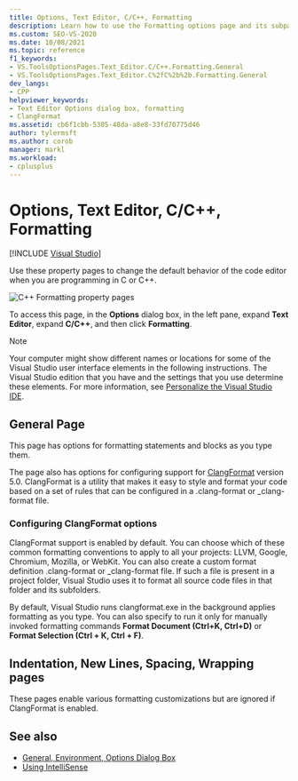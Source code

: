 ```yaml
---
title: Options, Text Editor, C/C++, Formatting
description: Learn how to use the Formatting options page and its subpages to set options for formatting code in the code editor when you are programming in C and C++.
ms.custom: SEO-VS-2020
ms.date: 10/08/2021
ms.topic: reference
f1_keywords:
- VS.ToolsOptionsPages.Text_Editor.C/C++.Formatting.General
- VS.ToolsOptionsPages.Text_Editor.C%2fC%2b%2b.Formatting.General
dev_langs:
- CPP
helpviewer_keywords:
- Text Editor Options dialog box, formatting
- ClangFormat
ms.assetid: cb6f1cbb-5305-48da-a8e8-33fd70775d46
author: tylermsft
ms.author: corob
manager: markl
ms.workload:
- cplusplus
---
```

# Options, Text Editor, C/C++, Formatting

 [!INCLUDE [Visual Studio](~/includes/applies-to-version/vs-windows-only.md)]

Use these property pages to change the default behavior of the code editor when you are programming in C or C++.

![C++ Formatting property pages](media/cpp-formatting.png)

To access this page, in the **Options** dialog box, in the left pane, expand **Text Editor**, expand **C/C++**, and then click **Formatting**.

> [!NOTE]
> Your computer might show different names or locations for some of the Visual Studio user interface elements in the following instructions. The Visual Studio edition that you have and the settings that you use determine these elements. For more information, see [Personalize the Visual Studio IDE](../../ide/personalizing-the-visual-studio-ide.md).

## General Page

This page has options for formatting statements and blocks as you type them.

The page also has options for configuring support for [ClangFormat](https://clang.llvm.org/docs/ClangFormat.html) version 5.0. ClangFormat is a utility that makes it easy to style and format your code based on a set of rules that can be configured in a .clang-format or _clang-format file.

### Configuring ClangFormat options

ClangFormat support is enabled by default. You can choose which of these common formatting conventions to apply to all your projects: LLVM, Google, Chromium, Mozilla, or WebKit. You can also create a custom format definition .clang-format or _clang-format file. If such a file is present in a project folder, Visual Studio uses it to format all source code files in that folder and its subfolders.

By default, Visual Studio runs clangformat.exe in the background applies formatting as you type. You can also specify to run it only for manually invoked formatting commands **Format Document (Ctrl+K, Ctrl+D)** or **Format Selection (Ctrl + K, Ctrl + F)**.

## Indentation, New Lines, Spacing, Wrapping pages

These pages enable various formatting customizations but are ignored if ClangFormat is enabled.

## See also

- [General, Environment, Options Dialog Box](../../ide/reference/general-environment-options-dialog-box.md)
- [Using IntelliSense](../../ide/using-intellisense.md)
